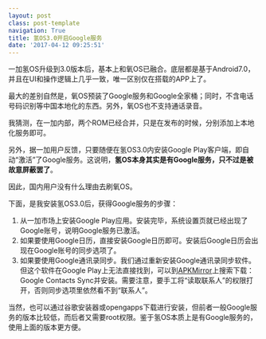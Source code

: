 ```yaml
---
layout: postclass: post-templatenavigation: True
title: 氢OS3.0开启Google服务
date: '2017-04-12 09:25:51'
---
```


一加氢OS升级到3.0版本后，基本上和氧OS已融合。底层都是基于Android7.0，并且在UI和操作逻辑上几乎一致，唯一区别仅在搭载的APP上了。

最大的差别自然是，氧OS预装了Google服务和Google全家桶；同时，不含电话号码识别等中国本地化的东西。另外，氧OS也不支持通话录音。

我猜测，在一加内部，两个ROM已经合并，只是在发布的时候，分别添加上本地化服务即可。

另外，据一加用户反馈，只要随便在氢OS3.0内安装Google Play客户端，即自动“激活”了Google服务。这说明，**氢OS本身其实是有Google服务，只不过是被故意屏蔽罢了**。

因此，国内用户没有什么理由去刷氧OS。

下面，是我安装氢OS3.0后，获得Google服务的步骤：

1. 从一加市场上安装Google Play应用。安装完毕，系统设置页就已经出现了Google账号，说明Google服务已激活。
2. 如果要使用Google日历，直接安装Google日历即可。安装后Google日历会出现在Google账号的同步选项了。
3. 如果要使用Google通讯录同步。我们通过重新安装Google通讯录同步软件。但这个软件在Google Play上无法直接找到，可以到[APKMirror](https://www.apkmirror.com/)上搜索下载：Google Contacts Sync并安装。需要注意，要手工将“读取联系人”的权限打开，否则同步选项里依然看不到“联系人”。

当然，也可以通过谷歌安装器或opengapps下载进行安装，但前者一般Google服务的版本比较低，而后者又需要root权限。鉴于氢OS本质上是有Google服务的，使用上面的版本更方便。
